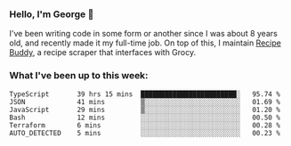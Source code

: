 ### Hello, I'm George 👋

I've been writing code in some form or another since I was about 8 years old, and recently made it my full-time job. On top of this, I maintain [Recipe Buddy](https://github.com/georgegebbett/recipe-buddy), a recipe scraper that interfaces with Grocy.  

<!--
**georgegebbett/georgegebbett** is a ✨ _special_ ✨ repository because its `README.md` (this file) appears on your GitHub profile.

Here are some ideas to get you started:

- 🔭 I’m currently working on ...
- 🌱 I’m currently learning ...
- 👯 I’m looking to collaborate on ...
- 🤔 I’m looking for help with ...
- 💬 Ask me about ...
- 📫 How to reach me: ...
- 😄 Pronouns: ...
- ⚡ Fun fact: ...
-->

### What I've been up to this week:
<!--START_SECTION:waka-->

```text
TypeScript       39 hrs 15 mins  ████████████████████████░   95.74 %
JSON             41 mins         ▒░░░░░░░░░░░░░░░░░░░░░░░░   01.69 %
JavaScript       29 mins         ▒░░░░░░░░░░░░░░░░░░░░░░░░   01.20 %
Bash             12 mins         ░░░░░░░░░░░░░░░░░░░░░░░░░   00.50 %
Terraform        6 mins          ░░░░░░░░░░░░░░░░░░░░░░░░░   00.28 %
AUTO_DETECTED    5 mins          ░░░░░░░░░░░░░░░░░░░░░░░░░   00.23 %
```

<!--END_SECTION:waka-->
